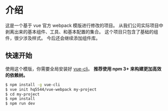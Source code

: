 # 介绍

这是一个基于 vue 官方 webpack 模版进行修改的项目。
从我们公司实际项目中剥离出来的基本组件、工具、和基本配置的集合。
这个项目只包含了基础的组件，很少涉及样式。
今后还会继续添加组件库。

## 快速开始

使用这个模版，你需要全局安装好 [vue-cli](https://github.com/vuejs/vue-cli)。
**推荐使用 npm 3+ 来构建更加高效的依赖树。**

``` bash
$ npm install -g vue-cli
$ vue init hq5544/vue-webpack my-project
$ cd my-project
$ npm install
$ npm run dev
```


